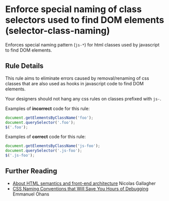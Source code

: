 # Enforce special naming of class selectors used to find DOM elements (selector-class-naming)

Enforces special naming pattern (`js-*`) for html classes used by javascript to find DOM elements.

## Rule Details

This rule aims to eliminate errors caused by removal/renaming of css classes that are also used as hooks in javascript code to find DOM elements.

Your designers should not hang any css rules on classes prefixed with `js-`.

Examples of **incorrect** code for this rule:

```js
document.getElementsByClassName('foo');
document.querySelector('.foo');
$('.foo');
```

Examples of **correct** code for this rule:

```js
document.getElementsByClassName('js-foo');
document.querySelector('.js-foo');
$('.js-foo');
```

## Further Reading

- [About HTML semantics and front-end architecture](http://nicolasgallagher.com/about-html-semantics-front-end-architecture/#javascript-specific-classes) Nicolas Gallagher
- [CSS Naming Conventions that Will Save You Hours of Debugging](https://www.freecodecamp.org/news/css-naming-conventions-that-will-save-you-hours-of-debugging-35cea737d849/#1-use-js-class-names) Emmanuel Ohans
